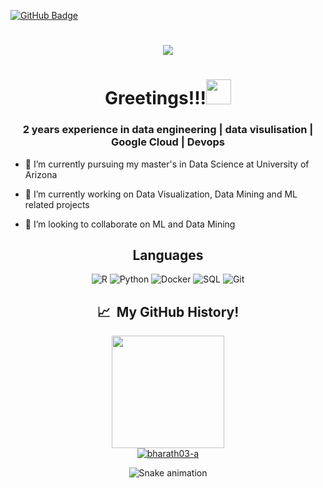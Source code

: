 [![GitHub Badge](https://img.shields.io/github/followers/bharath03-a?style=social)](https://github.com/bharath03-a?tab=followers)

<h1 align="center"><img src="https://media.tenor.com/IQ6Z-aPhr1wAAAAd/date-everywhere-data.gif"></h1>

<h1 align="center">Greetings!!!<img src="https://media.giphy.com/media/hvRJCLFzcasrR4ia7z/giphy.gif" width="40"></h1>
<h3 align="center">2 years experience in data engineering | data visulisation | Google Cloud | Devops</h3>

- 🌱 I’m currently pursuing my master's in Data Science at University of Arizona

- 🔭 I’m currently working on Data Visualization, Data Mining and ML related projects

- 👯 I’m looking to collaborate on ML and Data Mining


<div align="center">
<h2>Languages</h2>
  
![R](https://img.shields.io/badge/-R-000?&style=for-the-badge&logo=R)
![Python](https://img.shields.io/badge/-Python-000?&style=for-the-badge&logo=Python)
![Docker](https://img.shields.io/badge/-Docker-000?&style=for-the-badge&logo=Docker)
![SQL](https://img.shields.io/badge/-SQL-000?&style=for-the-badge&logo=MySQL)
![Git](https://img.shields.io/badge/-git-000?&style=for-the-badge&logo=git)
</div>

<div align="center">
<h2> 📈 &nbsp;My GitHub History!</h2>
<a href="https://github.com/bharath03-a">
  
  <img height="180em" src="https://streak-stats.demolab.com?user=bharath03-a&theme=noctis-minimus&fire=008AE6&ring=38678F" class="center"/>
  <br>
  <img align="center" src="https://github-readme-stats.vercel.app/api/top-langs?username=bharath03-a&show_icons=true&locale=en&layout=compact" alt="bharath03-a" />
</a>

![Snake animation](https://github.com/bharath03-a/bharath03-a/raw/output/github-contribution-grid-snake-dark.svg?palette=github-dark)


</div>